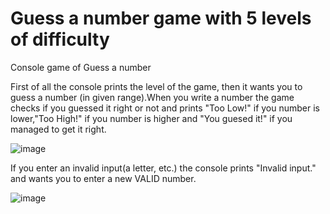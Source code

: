 # Guess a number game with 5 levels of difficulty
 Console game of Guess a number
 
 First of all the console prints the level of the game, then it wants you to guess a number (in given range).When you write a number the game checks if you guessed it right or not and prints "Too Low!" if you number is lower,"Too High!" if you number is higher and "You guesed it!" if you managed to get it right.
 
![image](https://user-images.githubusercontent.com/129774811/231133118-5285770d-eb31-48f4-bc16-e1c8ca1d9387.png)

If you enter an invalid input(a letter, etc.) the console prints "Invalid input." and wants you to enter a new VALID number.

![image](https://user-images.githubusercontent.com/129774811/231134159-251489dc-ff96-43cc-a22f-a8c47496c49b.png)

